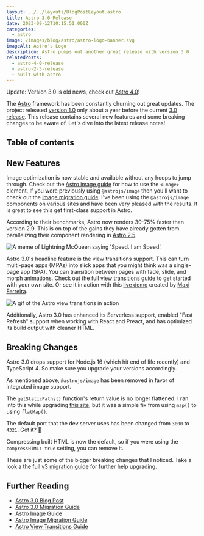 ```yaml
---
layout: ../../layouts/BlogPostLayout.astro
title: Astro 3.0 Release
date: 2023-09-12T10:15:51.000Z
categories:
  - astro
image: /images/blog/astro/astro-logo-banner.svg
imageAlt: Astro's Logo
description: Astro pumps out another great release with version 3.0
relatedPosts:
  - astro-4-0-release
  - astro-2-5-release
  - built-with-astro
---
```


Update: Version 3.0 is old news, check out [Astro 4.0](../astro-4-0-release/)!

The [Astro](https://astro.build/) framework has been constantly churning out great updates.
The project released [version 1.0](../astro-1-0-release/) only about a year before
the current [3.0 release](https://astro.build/blog/astro-3/). This release
contains several new features and some breaking changes to be aware of. Let's
dive into the latest release notes!

## Table of contents

## New Features

Image optimization is now stable and available without any hoops to jump through.
Check out the [Astro image guide](https://docs.astro.build/en/guides/images/)
for how to use the `<Image>` element. If you were previously using `@astrojs/image`
then you'll want to check out the [image migration guide](https://docs.astro.build/en/guides/images/#upgrade-to-v30-from-v2x). I've been using the `@astrojs/image` components on
various sites and have been very pleased with the results. It is great to see this
get first-class support in Astro.

According to their benchmarks, Astro now renders 30-75% faster than version 2.9.
This is on top of the gains they have already gotten from parallelizing their
component rendering in [Astro 2.5](../astro-2-5-release/).

<img src="/images/blog/memes/i-am-speed.jpg" alt="A meme of Lightning McQueen saying 'Speed. I am Speed.'">

Astro 3.0's headline feature is the view transitions support. This can turn multi-page
apps (MPAs) into slick apps that you might think was a single-page app (SPA). You can
transition between pages with fade, slide, and morph animations. Check out the full
[view transitions guide](https://docs.astro.build/en/guides/view-transitions/) to
get started with your own site. Or see it in action with this [live demo](https://astro-records.pages.dev/) created by [Maxi Ferreira](https://twitter.com/charca).

<img src="/images/blog/astro/astro-3-0-view-transitions.gif" alt="A gif of the Astro view transitions in action">

Additionally, Astro 3.0 has enhanced its Serverless support, enabled "Fast Refresh"
support when working with React and Preact, and has optimized its build output
with cleaner HTML.

## Breaking Changes

Astro 3.0 drops support for Node.js 16 (which hit end of life recently) and TypeScript
4. So make sure you upgrade your versions accordingly.

As mentioned above, `@astrojs/image` has been removed in favor of integrated image support.

The `getStaticPaths()` function's return value is no longer flattened. I ran into this
while upgrading [this site](../built-with-astro/), but it was a simple fix from using
`map()` to using `flatMap()`.

The default port that the dev server uses has been changed from `3000` to `4321`.
Get it? 🚀

Compressing built HTML is now the default, so if you were using the `compressHTML: true`
setting, you can remove it.

These are just some of the bigger breaking changes that I noticed. Take a look a
the full [v3 migration guide](https://docs.astro.build/en/guides/upgrade-to/v3/)
for further help upgrading.

## Further Reading

- [Astro 3.0 Blog Post](https://astro.build/blog/astro-3/)
- [Astro 3.0 Migration Guide](https://docs.astro.build/en/guides/upgrade-to/v3/)
- [Astro Image Guide](https://docs.astro.build/en/guides/images/)
- [Astro Image Migration Guide](https://docs.astro.build/en/guides/images/#upgrade-to-v30-from-v2x)
- [Astro View Transitions Guide](https://docs.astro.build/en/guides/view-transitions/)

